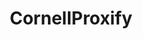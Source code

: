 ---
title: CornellProxify
library: Cornell University Libraries
lead: Access academic articles for free through Cornell Libraries
samplesource: https://www.jstor.org/stable/169984
js: url = window.location.href; window.open('https://proxy.library.cornell.edu/login?url=' + url,'_self')
supportedsources: https://newcatalog.library.cornell.edu/databases/
layout: library
---